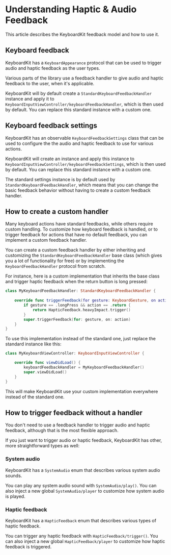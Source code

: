 # Understanding Haptic & Audio Feedback

This article describes the KeyboardKit feedback model and how to use it. 


## Keyboard feedback

KeyboardKit has a ``KeyboardAppearance`` protocol that can be used to trigger audio and haptic feedback as the user types.

Various parts of the library use a feedback handler to give audio and haptic feedback to the user, when it's applicable.

KeyboardKit will by default create a ``StandardKeyboardFeedbackHandler`` instance and apply it to ``KeyboardInputViewController/keyboardFeedbackHandler``, which is then used by default. You can replace this standard instance with a custom one.


## Keyboard feedback settings

KeyboardKit has an observable ``KeyboardFeedbackSettings`` class that can be used to configure the the audio and haptic feedback to use for various actions.

KeyboardKit will create an instance and apply this instance to ``KeyboardInputViewController/keyboardFeedbackSettings``, which is then used by default. You can replace this standard instance with a custom one. 

The standard settings instance is by default used by ``StandardKeyboardFeedbackHandler``, which means that you can change the basic feedback behavior without having to create a custom feedback handler.


## How to create a custom handler

Many keyboard actions have standard feedbacks, while others require custom handling. To customize how keyboard feedback is handled, or to trigger feedback for actions that have no default feedback, you can implement a custom feedback handler.

You can create a custom feedback handler by either inheriting and customizing the ``StandardKeyboardFeedbackHandler`` base class (which gives you a lot of functionality for free) or by implementing the ``KeyboardFeedbackHandler`` protocol from scratch.

For instance, here is a custom implementation that inherits the base class and trigger haptic feedback when the return button is long pressed:

```swift
class MyKeyboardFeedbackHandler: StandardKeyboardFeedbackHandler {
    
    override func triggerFeedback(for gesture: KeyboardGesture, on action: KeyboardAction) {
        if gesture == .longPress && action == .return {
            return HapticFeedback.heavyImpact.trigger()
        }
        super.triggerFeedback(for: gesture, on: action)
    }
}
```

To use this implementation instead of the standard one, just replace the standard instance like this:

```swift
class MyKeyboardViewController: KeyboardInputViewController {

    override func viewDidLoad() {
        keyboardFeedbackHandler = MyKeyboardFeedbackHandler()
        super.viewDidLoad()
    }
}
```

This will make KeyboardKit use your custom implementation everywhere instead of the standard one.


## How to trigger feedback without a handler

You don't need to use a feedback handler to trigger audio and haptic feedback, although that is the most flexible approach. 

If you just want to trigger audio or haptic feedback, KeyboardKit has other, more straightforward types as well: 

### System audio

KeyboardKit has a ``SystemAudio`` enum that describes various system audio sounds.

You can play any system audio sound with ``SystemAudio/play()``. You can also inject a new global ``SystemAudio/player`` to customize how system audio is played.

### Haptic feedback

KeyboardKit has a ``HapticFeedback`` enum that describes various types of haptic feedback.

You can trigger any haptic feedback with ``HapticFeedback/trigger()``. You can also inject a new global ``HapticFeedback/player`` to customize how haptic feedback is triggered.

